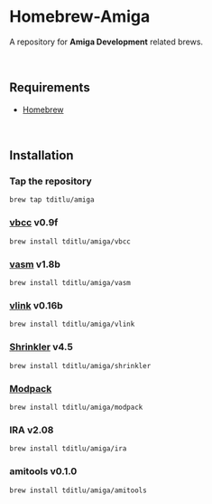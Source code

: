 Homebrew-Amiga
==============

A repository for **Amiga Development** related brews.

 

Requirements
------------

* [Homebrew](https://github.com/mxcl/homebrew)

 

Installation
------------

### Tap the repository

~~~~~~~~~~~~~~~~~~~~~~~~~~~~~~~~~~~~~~~~~~~~~~~~~~~~~~~~~~~~~~~~~~~~~~~~~~~~~~~~
brew tap tditlu/amiga
~~~~~~~~~~~~~~~~~~~~~~~~~~~~~~~~~~~~~~~~~~~~~~~~~~~~~~~~~~~~~~~~~~~~~~~~~~~~~~~~

### [vbcc](http://sun.hasenbraten.de/vbcc/) v0.9f

~~~~~~~~~~~~~~~~~~~~~~~~~~~~~~~~~~~~~~~~~~~~~~~~~~~~~~~~~~~~~~~~~~~~~~~~~~~~~~~~
brew install tditlu/amiga/vbcc
~~~~~~~~~~~~~~~~~~~~~~~~~~~~~~~~~~~~~~~~~~~~~~~~~~~~~~~~~~~~~~~~~~~~~~~~~~~~~~~~

### [vasm](http://sun.hasenbraten.de/vasm/) v1.8b

~~~~~~~~~~~~~~~~~~~~~~~~~~~~~~~~~~~~~~~~~~~~~~~~~~~~~~~~~~~~~~~~~~~~~~~~~~~~~~~~
brew install tditlu/amiga/vasm
~~~~~~~~~~~~~~~~~~~~~~~~~~~~~~~~~~~~~~~~~~~~~~~~~~~~~~~~~~~~~~~~~~~~~~~~~~~~~~~~

### [vlink](http://sun.hasenbraten.de/vlink/) v0.16b

~~~~~~~~~~~~~~~~~~~~~~~~~~~~~~~~~~~~~~~~~~~~~~~~~~~~~~~~~~~~~~~~~~~~~~~~~~~~~~~~
brew install tditlu/amiga/vlink
~~~~~~~~~~~~~~~~~~~~~~~~~~~~~~~~~~~~~~~~~~~~~~~~~~~~~~~~~~~~~~~~~~~~~~~~~~~~~~~~

### [Shrinkler](https://github.com/askeksa/Shrinkler) v4.5

~~~~~~~~~~~~~~~~~~~~~~~~~~~~~~~~~~~~~~~~~~~~~~~~~~~~~~~~~~~~~~~~~~~~~~~~~~~~~~~~
brew install tditlu/amiga/shrinkler
~~~~~~~~~~~~~~~~~~~~~~~~~~~~~~~~~~~~~~~~~~~~~~~~~~~~~~~~~~~~~~~~~~~~~~~~~~~~~~~~

### [Modpack](https://github.com/amigadev/modpack)

~~~~~~~~~~~~~~~~~~~~~~~~~~~~~~~~~~~~~~~~~~~~~~~~~~~~~~~~~~~~~~~~~~~~~~~~~~~~~~~~
brew install tditlu/amiga/modpack
~~~~~~~~~~~~~~~~~~~~~~~~~~~~~~~~~~~~~~~~~~~~~~~~~~~~~~~~~~~~~~~~~~~~~~~~~~~~~~~~

### IRA v2.08

~~~~~~~~~~~~~~~~~~~~~~~~~~~~~~~~~~~~~~~~~~~~~~~~~~~~~~~~~~~~~~~~~~~~~~~~~~~~~~~~
brew install tditlu/amiga/ira
~~~~~~~~~~~~~~~~~~~~~~~~~~~~~~~~~~~~~~~~~~~~~~~~~~~~~~~~~~~~~~~~~~~~~~~~~~~~~~~~

### amitools v0.1.0

~~~~~~~~~~~~~~~~~~~~~~~~~~~~~~~~~~~~~~~~~~~~~~~~~~~~~~~~~~~~~~~~~~~~~~~~~~~~~~~~
brew install tditlu/amiga/amitools
~~~~~~~~~~~~~~~~~~~~~~~~~~~~~~~~~~~~~~~~~~~~~~~~~~~~~~~~~~~~~~~~~~~~~~~~~~~~~~~~

